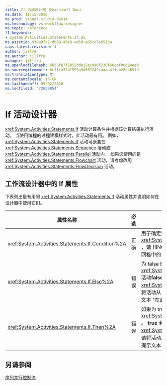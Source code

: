 ```yaml
---
title: If 活动设计器 |Microsoft Docs
ms.date: 11/15/2016
ms.prod: visual-studio-dev14
ms.technology: vs-workflow-designer
ms.topic: reference
f1_keywords:
- System.Activities.Statements.If.UI
ms.assetid: 930a8fa2-db98-43e9-ad6d-a85cc7a6519a
caps.latest.revision: 4
author: jillre
ms.author: jillfra
manager: jillfra
ms.openlocfilehash: 6b35fe7f1b55dde25ec896f230f66cef00d24eed
ms.sourcegitcommit: 6cfffa72af599a9d667249caaaa411bb28ea69fd
ms.translationtype: MT
ms.contentlocale: zh-CN
ms.lasthandoff: 09/02/2020
ms.locfileid: "72659054"
---
```

# <a name="if-activity-designer"></a>If 活动设计器
<xref:System.Activities.Statements.If> 活动计算条件并根据该计算结果执行活动。 当使用编程的过程建模样式时，此活动最有用。 例如，<xref:System.Activities.Statements.If> 活动可嵌套在 <xref:System.Activities.Statements.Sequence> 活动或 <xref:System.Activities.Statements.Parallel> 活动内。 如果您使用的是 <xref:System.Activities.Statements.Flowchart> 活动，请考虑改用 <xref:System.Activities.Statements.FlowDecision> 活动。

## <a name="if-properties-in-the-workflow-designer"></a>工作流设计器中的 If 属性
 下表列出最有用的 <xref:System.Activities.Statements.If> 活动属性并说明如何在设计器中使用它们。

|属性名称|必选|使用情况|
|-------------------|--------------|-----------|
|<xref:System.Activities.Statements.If.Condition%2A>|正确|用于确定要执行哪个子活动的条件。 若要设置 <xref:System.Activities.Statements.If.Condition%2A> ，请 [!INCLUDE[vbprvb](../includes/vbprvb-md.md)] 在 " **If** " 活动设计器或属性网格中的 "**条件**" 框中键入表达式。|
|<xref:System.Activities.Statements.If.Else%2A>|错误|为 false 时要执行的 <xref:System.Activities.Statements.If.Condition%2A> 活动**false**。 若要添加由分支执行的活动 <xref:System.Activities.Statements.If.Else%2A> ，请将活动从 "**工具箱**" 拖放到 " **If** " 活动设计器上带提示文本 "在此处放置活动" 的 " **Else** " 框中。|
|<xref:System.Activities.Statements.If.Then%2A>|错误|如果为 true，则为要执行的活动 <xref:System.Activities.Statements.If.Condition%2A> 。 **true** 若要添加由分支执行的活动 <xref:System.Activities.Statements.If.Then%2A> ，请将活动从 "**工具箱**" 拖放到 " **If** " 活动设计器上带有提示文本 "将活动放置到此处" 的 " **Then** " 框中。|

## <a name="see-also"></a>另请参阅
 [序列](../workflow-designer/sequence-activity-designer.md)[并行](../workflow-designer/parallel-activity-designer.md)[控制流](../workflow-designer/control-flow-activity-designers.md)